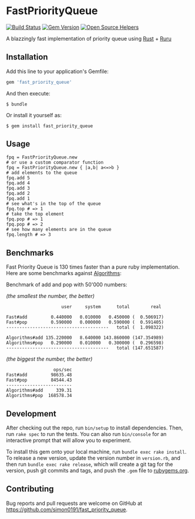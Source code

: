 # FastPriorityQueue

[![Build Status](https://travis-ci.org/simon0191/fast_priority_queue.svg?branch=master)](https://travis-ci.org/simon0191/fast_priority_queue)
[![Gem Version](https://badge.fury.io/rb/fast_priority_queue.svg)](https://badge.fury.io/rb/fast_priority_queue)
[![Open Source Helpers](https://www.codetriage.com/simon0191/fast_priority_queue/badges/users.svg)](https://www.codetriage.com/simon0191/fast_priority_queue)

A blazzingly fast implementation of priority queue using [Rust](https://www.rust-lang.org/en-US/) + [Ruru](https://github.com/d-unseductable/ruru)

## Installation

Add this line to your application's Gemfile:

```ruby
gem 'fast_priority_queue'
```

And then execute:

    $ bundle

Or install it yourself as:

    $ gem install fast_priority_queue

## Usage

```
fpq = FastPriorityQueue.new
# or use a custom comparator function
fpq = FastPriorityQueue.new { |a,b| a<=>b }
# add elements to the queue
fpq.add 5
fpq.add 4
fpq.add 3
fpq.add 2
fpq.add 1
# see what's in the top of the queue
fpq.top # => 1
# take the top element
fpq.pop # => 1
fpq.pop # => 2
# see how many elements are in the queue
fpq.length # => 3
```

## Benchmarks
Fast Priority Queue is 130 times faster than a pure ruby implementation. Here are some benchmarks against [Algorithms](https://github.com/kanwei/algorithms/):

Benchmark of add and pop with 50'000 numbers:

*(the smallest the number, the better)*

```
                     user     system      total        real

Fast#add         0.440000   0.010000   0.450000 (  0.506917)
Fast#pop         0.590000   0.000000   0.590000 (  0.591405)
---------------------------------------   total (  1.098322)

Algorithms#add 135.220000   8.640000 143.860000 (147.354989)
Algorithms#pop   0.290000   0.010000   0.300000 (  0.296598)
---------------------------------------   total (147.651587)
```

*(the biggest the number, the better)*
```
                  ops/sec
Fast#add         98635.48
Fast#pop         84544.43
-------------------------
Algorithms#add     339.31
Algorithms#pop  168578.34

```

## Development

After checking out the repo, run `bin/setup` to install dependencies. Then, run `rake spec` to run the tests. You can also run `bin/console` for an interactive prompt that will allow you to experiment.

To install this gem onto your local machine, run `bundle exec rake install`. To release a new version, update the version number in `version.rb`, and then run `bundle exec rake release`, which will create a git tag for the version, push git commits and tags, and push the `.gem` file to [rubygems.org](https://rubygems.org).

## Contributing

Bug reports and pull requests are welcome on GitHub at https://github.com/simon0191/fast_priority_queue.

